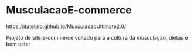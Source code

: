 # MusculacaoE-commerce
https://itatelino.github.io/MusculacaoUltimate2.0/

 Projeto de site e-commerce voltado para a cultura da musculação, dietas e bem estar 
